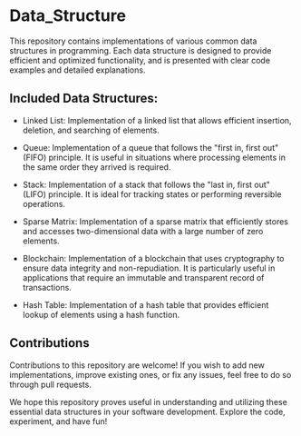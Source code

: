 # Data_Structure

This repository contains implementations of various common data structures in programming. Each data structure is designed to provide efficient and optimized functionality, and is presented with clear code examples and detailed explanations.

## Included Data Structures:

- Linked List: Implementation of a linked list that allows efficient insertion, deletion, and searching of elements.

- Queue: Implementation of a queue that follows the "first in, first out" (FIFO) principle. It is useful in situations where processing elements in the same order they arrived is required.

- Stack: Implementation of a stack that follows the "last in, first out" (LIFO) principle. It is ideal for tracking states or performing reversible operations.

- Sparse Matrix: Implementation of a sparse matrix that efficiently stores and accesses two-dimensional data with a large number of zero elements.

- Blockchain: Implementation of a blockchain that uses cryptography to ensure data integrity and non-repudiation. It is particularly useful in applications that require an immutable and transparent record of transactions.

- Hash Table: Implementation of a hash table that provides efficient lookup of elements using a hash function.

## Contributions

Contributions to this repository are welcome! If you wish to add new implementations, improve existing ones, or fix any issues, feel free to do so through pull requests.

We hope this repository proves useful in understanding and utilizing these essential data structures in your software development. Explore the code, experiment, and have fun!

